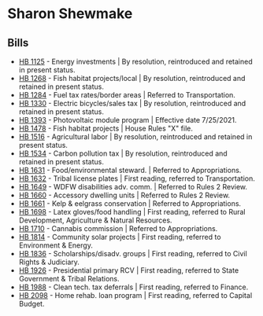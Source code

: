 # Sharon Shewmake
## Bills
* [HB 1125](/bill/2021-22/hb/1125/) - Energy investments | By resolution, reintroduced and retained in present status.
* [HB 1268](/bill/2021-22/hb/1268/) - Fish habitat projects/local | By resolution, reintroduced and retained in present status.
* [HB 1284](/bill/2021-22/hb/1284/) - Fuel tax rates/border areas | Referred to Transportation.
* [HB 1330](/bill/2021-22/hb/1330/) - Electric bicycles/sales tax | By resolution, reintroduced and retained in present status.
* [HB 1393](/bill/2021-22/hb/1393/) - Photovoltaic module program | Effective date 7/25/2021.
* [HB 1478](/bill/2021-22/hb/1478/) - Fish habitat projects | House Rules "X" file.
* [HB 1516](/bill/2021-22/hb/1516/) - Agricultural labor | By resolution, reintroduced and retained in present status.
* [HB 1534](/bill/2021-22/hb/1534/) - Carbon pollution tax | By resolution, reintroduced and retained in present status.
* [HB 1631](/bill/2021-22/hb/1631/) - Food/environmental steward. | Referred to Appropriations.
* [HB 1632](/bill/2021-22/hb/1632/) - Tribal license plates | First reading, referred to Transportation.
* [HB 1649](/bill/2021-22/hb/1649/) - WDFW disabilities adv. comm. | Referred to Rules 2 Review.
* [HB 1660](/bill/2021-22/hb/1660/) - Accessory dwelling units | Referred to Rules 2 Review.
* [HB 1661](/bill/2021-22/hb/1661/) - Kelp & eelgrass conservation | Referred to Appropriations.
* [HB 1698](/bill/2021-22/hb/1698/) - Latex gloves/food handling | First reading, referred to Rural Development, Agriculture & Natural Resources.
* [HB 1710](/bill/2021-22/hb/1710/) - Cannabis commission | Referred to Appropriations.
* [HB 1814](/bill/2021-22/hb/1814/) - Community solar projects | First reading, referred to Environment & Energy.
* [HB 1836](/bill/2021-22/hb/1836/) - Scholarships/disadv. groups | First reading, referred to Civil Rights & Judiciary.
* [HB 1926](/bill/2021-22/hb/1926/) - Presidential primary RCV | First reading, referred to State Government & Tribal Relations.
* [HB 1988](/bill/2021-22/hb/1988/) - Clean tech. tax deferrals | First reading, referred to Finance.
* [HB 2098](/bill/2021-22/hb/2098/) - Home rehab. loan program | First reading, referred to Capital Budget.

